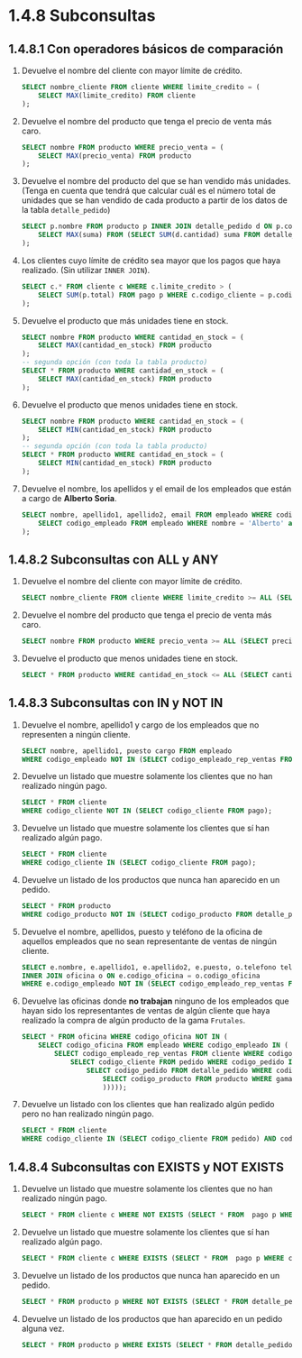 # 1.4.8 Subconsultas

## 1.4.8.1 Con operadores básicos de comparación

1. Devuelve el nombre del cliente con mayor límite de crédito.

    ```sql
    SELECT nombre_cliente FROM cliente WHERE limite_credito = (
        SELECT MAX(limite_credito) FROM cliente
    );
    ```

2. Devuelve el nombre del producto que tenga el precio de venta más caro.

    ```sql
    SELECT nombre FROM producto WHERE precio_venta = (
        SELECT MAX(precio_venta) FROM producto
    );
    ```

3. Devuelve el nombre del producto del que se han vendido más unidades. (Tenga en cuenta que tendrá que calcular cuál es el número total de unidades que se han vendido de cada producto a partir de los datos de la tabla `detalle_pedido`)

    ```sql
    SELECT p.nombre FROM producto p INNER JOIN detalle_pedido d ON p.codigo_producto = d.codigo_producto GROUP BY d.codigo_producto HAVING SUM(d.cantidad) = (
        SELECT MAX(suma) FROM (SELECT SUM(d.cantidad) suma FROM detalle_pedido d GROUP BY d.codigo_producto) AS total_unidades
    );
    ```

4. Los clientes cuyo límite de crédito sea mayor que los pagos que haya realizado. (Sin utilizar `INNER JOIN`).

    ```sql
    SELECT c.* FROM cliente c WHERE c.limite_credito > (
        SELECT SUM(p.total) FROM pago p WHERE c.codigo_cliente = p.codigo_cliente GROUP BY p.codigo_cliente
    );
    ```

5. Devuelve el producto que más unidades tiene en stock.

    ```sql
    SELECT nombre FROM producto WHERE cantidad_en_stock = (
        SELECT MAX(cantidad_en_stock) FROM producto
    );
    -- segunda opción (con toda la tabla producto)
    SELECT * FROM producto WHERE cantidad_en_stock = (
        SELECT MAX(cantidad_en_stock) FROM producto
    );
    ```

6. Devuelve el producto que menos unidades tiene en stock.

    ```sql
    SELECT nombre FROM producto WHERE cantidad_en_stock = (
        SELECT MIN(cantidad_en_stock) FROM producto
    );
    -- segunda opción (con toda la tabla producto)
    SELECT * FROM producto WHERE cantidad_en_stock = (
        SELECT MIN(cantidad_en_stock) FROM producto
    );
    ```

7. Devuelve el nombre, los apellidos y el email de los empleados que están a cargo de **Alberto Soria**.

    ```sql
    SELECT nombre, apellido1, apellido2, email FROM empleado WHERE codigo_jefe = (
        SELECT codigo_empleado FROM empleado WHERE nombre = 'Alberto' and apellido1 = 'Soria'
    );
    ```


## 1.4.8.2 Subconsultas con ALL y ANY

1. Devuelve el nombre del cliente con mayor límite de crédito.

    ```sql
    SELECT nombre_cliente FROM cliente WHERE limite_credito >= ALL (SELECT limite_credito FROM cliente);
    ```

2. Devuelve el nombre del producto que tenga el precio de venta más caro.

    ```sql
    SELECT nombre FROM producto WHERE precio_venta >= ALL (SELECT precio_venta FROM producto);
    ```

3. Devuelve el producto que menos unidades tiene en stock.

    ```sql
    SELECT * FROM producto WHERE cantidad_en_stock <= ALL (SELECT cantidad_en_stock FROM producto);
    ```


## 1.4.8.3 Subconsultas con IN y NOT IN

1. Devuelve el nombre, apellido1 y cargo de los empleados que no representen a ningún cliente.

    ```sql
    SELECT nombre, apellido1, puesto cargo FROM empleado 
    WHERE codigo_empleado NOT IN (SELECT codigo_empleado_rep_ventas FROM cliente);
    ```

2. Devuelve un listado que muestre solamente los clientes que no han realizado ningún pago.

    ```sql
    SELECT * FROM cliente 
    WHERE codigo_cliente NOT IN (SELECT codigo_cliente FROM pago);
    ```

3. Devuelve un listado que muestre solamente los clientes que sí han realizado algún pago.

    ```sql
    SELECT * FROM cliente 
    WHERE codigo_cliente IN (SELECT codigo_cliente FROM pago);
    ```

4. Devuelve un listado de los productos que nunca han aparecido en un pedido.

    ```sql
    SELECT * FROM producto 
    WHERE codigo_producto NOT IN (SELECT codigo_producto FROM detalle_pedido);
    ```

5. Devuelve el nombre, apellidos, puesto y teléfono de la oficina de aquellos empleados que no sean representante de ventas de ningún cliente.

    ```sql
    SELECT e.nombre, e.apellido1, e.apellido2, e.puesto, o.telefono telefono_oficina FROM empleado e 
    INNER JOIN oficina o ON e.codigo_oficina = o.codigo_oficina 
    WHERE e.codigo_empleado NOT IN (SELECT codigo_empleado_rep_ventas FROM cliente);
    ```

6. Devuelve las oficinas donde **no trabajan** ninguno de los empleados que hayan sido los representantes de ventas de algún cliente que haya realizado la compra de algún producto de la gama `Frutales`.

    ```sql
    SELECT * FROM oficina WHERE codigo_oficina NOT IN (
        SELECT codigo_oficina FROM empleado WHERE codigo_empleado IN (
            SELECT codigo_empleado_rep_ventas FROM cliente WHERE codigo_cliente IN (
                SELECT codigo_cliente FROM pedido WHERE codigo_pedido IN (
                    SELECT codigo_pedido FROM detalle_pedido WHERE codigo_producto IN (
                        SELECT codigo_producto FROM producto WHERE gama = 'Frutales'
                        )))));
    ```

7. Devuelve un listado con los clientes que han realizado algún pedido pero no han realizado ningún pago.

    ```sql
    SELECT * FROM cliente 
    WHERE codigo_cliente IN (SELECT codigo_cliente FROM pedido) AND codigo_cliente NOT IN (SELECT codigo_cliente FROM pago);
    ```


## 1.4.8.4 Subconsultas con EXISTS y NOT EXISTS

1. Devuelve un listado que muestre solamente los clientes que no han realizado ningún pago.

    ```sql
    SELECT * FROM cliente c WHERE NOT EXISTS (SELECT * FROM  pago p WHERE c.codigo_cliente = p.codigo_cliente);
    ```

2. Devuelve un listado que muestre solamente los clientes que sí han realizado algún pago.

    ```sql
    SELECT * FROM cliente c WHERE EXISTS (SELECT * FROM  pago p WHERE c.codigo_cliente = p.codigo_cliente);
    ```

3. Devuelve un listado de los productos que nunca han aparecido en un pedido.

    ```sql
    SELECT * FROM producto p WHERE NOT EXISTS (SELECT * FROM detalle_pedido d WHERE p.codigo_producto = d.codigo_producto);
    ```

4. Devuelve un listado de los productos que han aparecido en un pedido alguna vez.

    ```sql
    SELECT * FROM producto p WHERE EXISTS (SELECT * FROM detalle_pedido d WHERE p.codigo_producto = d.codigo_producto);
    ```
